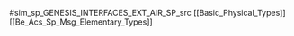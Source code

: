 #sim_sp_GENESIS_INTERFACES_EXT_AIR_SP_src
[[Basic_Physical_Types]]
[[Be_Acs_Sp_Msg_Elementary_Types]]
